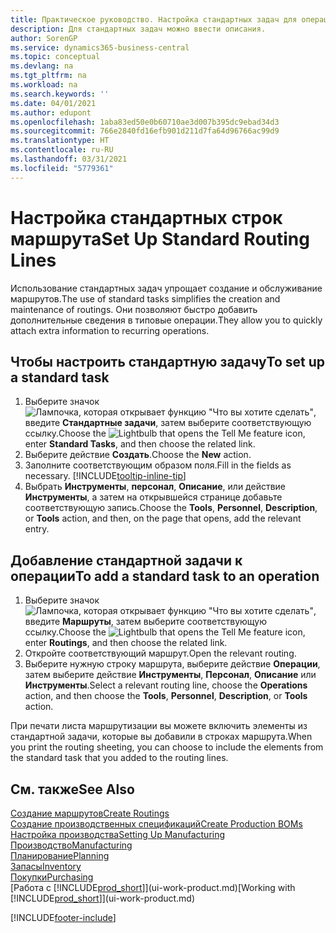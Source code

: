 ```yaml
---
title: Практическое руководство. Настройка стандартных задач для операций | Документация Майкрософт
description: Для стандартных задач можно ввести описания.
author: SorenGP
ms.service: dynamics365-business-central
ms.topic: conceptual
ms.devlang: na
ms.tgt_pltfrm: na
ms.workload: na
ms.search.keywords: ''
ms.date: 04/01/2021
ms.author: edupont
ms.openlocfilehash: 1aba83ed50e0b60710ae3d007b395dc9ebad34d3
ms.sourcegitcommit: 766e2840fd16efb901d211d7fa64d96766ac99d9
ms.translationtype: HT
ms.contentlocale: ru-RU
ms.lasthandoff: 03/31/2021
ms.locfileid: "5779361"
---
```

# <a name="set-up-standard-routing-lines"></a><span data-ttu-id="67625-103">Настройка стандартных строк маршрута</span><span class="sxs-lookup"><span data-stu-id="67625-103">Set Up Standard Routing Lines</span></span>

<span data-ttu-id="67625-104">Использование стандартных задач упрощает создание и обслуживание маршрутов.</span><span class="sxs-lookup"><span data-stu-id="67625-104">The use of standard tasks simplifies the creation and maintenance of routings.</span></span> <span data-ttu-id="67625-105">Они позволяют быстро добавить дополнительные сведения в типовые операции.</span><span class="sxs-lookup"><span data-stu-id="67625-105">They allow you to quickly attach extra information to recurring operations.</span></span>

## <a name="to-set-up-a-standard-task"></a><span data-ttu-id="67625-106">Чтобы настроить стандартную задачу</span><span class="sxs-lookup"><span data-stu-id="67625-106">To set up a standard task</span></span>

1. <span data-ttu-id="67625-107">Выберите значок ![Лампочка, которая открывает функцию "Что вы хотите сделать"](media/ui-search/search_small.png "Что вы хотите сделать"), введите **Стандартные задачи**, затем выберите соответствующую ссылку.</span><span class="sxs-lookup"><span data-stu-id="67625-107">Choose the ![Lightbulb that opens the Tell Me feature](media/ui-search/search_small.png "Tell me what you want to do") icon, enter **Standard Tasks**, and then choose the related link.</span></span>
2. <span data-ttu-id="67625-108">Выберите действие **Создать**.</span><span class="sxs-lookup"><span data-stu-id="67625-108">Choose the **New** action.</span></span>
3. <span data-ttu-id="67625-109">Заполните соответствующим образом поля.</span><span class="sxs-lookup"><span data-stu-id="67625-109">Fill in the fields as necessary.</span></span> [!INCLUDE[tooltip-inline-tip](includes/tooltip-inline-tip_md.md)]
4. <span data-ttu-id="67625-110">Выбрать **Инструменты**, **персонал**, **Описание**, или действие **Инструменты**, а затем на открывшейся странице добавьте соответствующую запись.</span><span class="sxs-lookup"><span data-stu-id="67625-110">Choose the **Tools**, **Personnel**, **Description**, or **Tools** action, and then, on the page that opens, add the relevant entry.</span></span>

## <a name="to-add-a-standard-task-to-an-operation"></a><span data-ttu-id="67625-111">Добавление стандартной задачи к операции</span><span class="sxs-lookup"><span data-stu-id="67625-111">To add a standard task to an operation</span></span>

1. <span data-ttu-id="67625-112">Выберите значок ![Лампочка, которая открывает функцию "Что вы хотите сделать"](media/ui-search/search_small.png "Что вы хотите сделать"), введите **Маршруты**, затем выберите соответствующую ссылку.</span><span class="sxs-lookup"><span data-stu-id="67625-112">Choose the ![Lightbulb that opens the Tell Me feature](media/ui-search/search_small.png "Tell me what you want to do") icon, enter **Routings**, and then choose the related link.</span></span>
2. <span data-ttu-id="67625-113">Откройте соответствующий маршрут.</span><span class="sxs-lookup"><span data-stu-id="67625-113">Open the relevant routing.</span></span>
3. <span data-ttu-id="67625-114">Выберите нужную строку маршрута, выберите действие **Операции**, затем выберите действие **Инструменты**, **Персонал**, **Описание** или **Инструменты**.</span><span class="sxs-lookup"><span data-stu-id="67625-114">Select a relevant routing line, choose the **Operations** action, and then choose the **Tools**, **Personnel**, **Description**, or **Tools** action.</span></span>

<span data-ttu-id="67625-115">При печати листа маршрутизации вы можете включить элементы из стандартной задачи, которые вы добавили в строках маршрута.</span><span class="sxs-lookup"><span data-stu-id="67625-115">When you print the routing sheeting, you can choose to include the elements from the standard task that you added to the routing lines.</span></span>

## <a name="see-also"></a><span data-ttu-id="67625-116">См. также</span><span class="sxs-lookup"><span data-stu-id="67625-116">See Also</span></span>

[<span data-ttu-id="67625-117">Создание маршрутов</span><span class="sxs-lookup"><span data-stu-id="67625-117">Create Routings</span></span>](production-how-to-create-routings.md)  
[<span data-ttu-id="67625-118">Создание производственных спецификаций</span><span class="sxs-lookup"><span data-stu-id="67625-118">Create Production BOMs</span></span>](production-how-to-create-production-boms.md)  
[<span data-ttu-id="67625-119">Настройка производства</span><span class="sxs-lookup"><span data-stu-id="67625-119">Setting Up Manufacturing</span></span>](production-configure-production-processes.md)  
[<span data-ttu-id="67625-120">Производство</span><span class="sxs-lookup"><span data-stu-id="67625-120">Manufacturing</span></span>](production-manage-manufacturing.md)  
[<span data-ttu-id="67625-121">Планирование</span><span class="sxs-lookup"><span data-stu-id="67625-121">Planning</span></span>](production-planning.md)  
[<span data-ttu-id="67625-122">Запасы</span><span class="sxs-lookup"><span data-stu-id="67625-122">Inventory</span></span>](inventory-manage-inventory.md)  
[<span data-ttu-id="67625-123">Покупки</span><span class="sxs-lookup"><span data-stu-id="67625-123">Purchasing</span></span>](purchasing-manage-purchasing.md)  
<span data-ttu-id="67625-124">[Работа с [!INCLUDE[prod_short](includes/prod_short.md)]](ui-work-product.md)</span><span class="sxs-lookup"><span data-stu-id="67625-124">[Working with [!INCLUDE[prod_short](includes/prod_short.md)]](ui-work-product.md)</span></span>  


[!INCLUDE[footer-include](includes/footer-banner.md)]